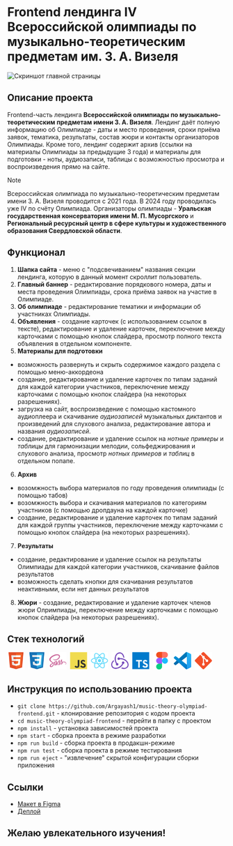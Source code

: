 # Frontend лендинга IV Всероссийской олимпиады по музыкально-теоретическим предметам им. З. А. Визеля

![Скриншот главной страницы](https://github.com/Argayash1/Argayash1/assets/113699485/8343689a-a260-48b2-b573-8949fa47e5f3)

## Описание проекта

Frontend-часть лендинга **Всероссийской олимпиады по музыкально-теоретическим предметам имени З. А. Визеля**. Лендинг даёт полную информацию об Олимпиаде - даты и место проведения, сроки приёма заявок, тематика, результаты, состав жюри и контакты организаторов Олимпиады. Кроме того, лендинг содержит архив (ссылки на материалы Олимпиады за предыдущие 3 года) и материалы для подготовки - ноты, аудиозаписи, таблицы с возможностью просмотра и воспроизведения прямо на сайте.

> [!NOTE]
> Всероссийская олимпиада по музыкально-теоретическим предметам имени З. А. Визеля проводится с 2021 года. В 2024 году проводилась уже IV по счёту Олимпиада. Организаторы олимпиады - **Уральская государственная консерватория имени М. П. Мусоргского** и **Региональный ресурсный центр в сфере культуры и художественного образования Свердловской области**.

## Функционал

1. **Шапка сайта** - меню с "подсвечиванием" названия секции лендинга, которую в данный момент скроллит пользователь.
2. **Главный баннер** - редактирование порядкового номера, даты и места проведения Олимпиады, срока приёма заявок на участие в Олимпиаде.
3. **Об олимпиаде** - редактирование тематики и информации об участниках Олимпиады.
4. **Объявления** - создание карточек (с использованием ссылок в тексте), редактирование и удаление карточек, переключение между карточками с помощью кнопок слайдера, просмотр полного текста объявления в отдельном компоненте.
5. **Материалы для подготовки**
  - возможность развернуть и скрыть содержимое каждого раздела с помощью меню-аккордеона
  - создание, редактирование и удаление карточек по типам заданий для каждой категории участников, переключение между карточками с помощью кнопок слайдера (на некоторых разрешениях).
  - загрузка на сайт, воспроизведение с помощью кастомного аудиоплеера и скачивание _аудиозаписей_ музыкальных диктантов и произведений для слухового анализа, редактирование автора и названия _аудиозаписей_.
  - создание, редактирование и удаление ссылок на _нотные примеры_ и _таблицы_ для гармонизации мелодии, сольфеджирования и слухового анализа, просмотр _нотных примеров_ и _таблиц_ в отдельном попапе.
6. **Архив**
  - возомжность выбора материалов по году проведения олимпиады (с помощью табов)
  - возомжность выбора и скачивания материалов по категориям участников (с помощью дропдауна на каждой карточке)
  - создание, редактирование и удаление карточек по типам заданий для каждой группы участников, переключение между карточками с помощью кнопок слайдера (на некоторых разрешениях).
7. **Результаты**
  - создание, редактирование и удаление ссылок на результаты Олимпиады для каждой категории участников, скачивание файлов результатов
  - возможность сделать кнопки для скачивания результатов неактивными, если нет данных результатов
8. **Жюри** - создание, редактирование и удаление карточек членов жюри Олримпиады, переключение между карточками с помощью кнопок слайдера (на некоторых разрешениях).

## Стек технологий

<div>
  <img src="https://github.com/devicons/devicon/blob/master/icons/html5/html5-original.svg" title="html5" alt="html5" width="40" height="40"/>&nbsp
  <img src="https://github.com/devicons/devicon/blob/master/icons/css3/css3-original.svg" title="css" alt="css" width="40" height="40"/>&nbsp
  <img src="https://github.com/devicons/devicon/blob/master/icons/sass/sass-original.svg" title="sass" alt="sass" width="40" height="40"/>&nbsp
  <img src="https://github.com/devicons/devicon/blob/master/icons/javascript/javascript-original.svg" title="javascript" alt="javascript" width="40" height="40"/>&nbsp
  <img src="https://github.com/devicons/devicon/blob/master/icons/react/react-original.svg" title="reactjs" alt="reactjs" width="40" height="40"/>&nbsp
  <img src="https://github.com/devicons/devicon/blob/master/icons/redux/redux-original.svg" title="redux/rtk" alt="redux" width="40" height="40"/>&nbsp
  <img src="https://github.com/devicons/devicon/blob/master/icons/typescript/typescript-original.svg" title="typescript" alt="typescript" width="40" height="40"/>&nbsp
  <img src="https://github.com/devicons/devicon/blob/master/icons/figma/figma-original.svg" title="figma" alt="figma" width="40" height="40"/>&nbsp
  <img src="https://github.com/devicons/devicon/blob/master/icons/vscode/vscode-original.svg" title="vs-code" alt="vs-code" width="40" height="40"/>&nbsp
  <img src="https://github.com/devicons/devicon/blob/master/icons/git/git-original.svg" title="git" alt="git" width="40" height="40"/>&nbsp
</div>

## Инструкция по использованию проекта

- `git clone https://github.com/Argayash1/music-theory-olympiad-frontend.git` - клонирование репозитория с кодом проекта
- `cd music-theory-olympiad-frontend` - перейти в папку с проектом
- `npm install` - установка зависимостей проекта
- `npm start` - сборка проекта в режиме разработки
- `npm run build` - сборка проекта в продакшн-режиме
- `npm run test` - сборка проекта в режиме тестирования
- `npm run eject` - "извлечение" скрытой конфигурации сборки приложения

## Ссылки

- [Макет в Figma](https://www.figma.com/file/ekDfxOpvREGF7v4PNtiSYh/%D0%BE%D0%BB%D0%B8%D0%BC%D0%BF%D0%B8%D0%B0%D0%B4%D0%B0?type=design&node-id=0%3A1&mode=design&t=FAKnpFbbFsL5aWw0-1)
- [Деплой](https://олимпиадавизеля.рф)

## Желаю увлекательного изучения!
